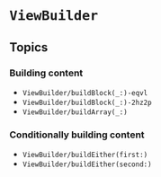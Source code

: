 # ``ViewBuilder``

## Topics

### Building content

- ``ViewBuilder/buildBlock(_:)-eqvl``
- ``ViewBuilder/buildBlock(_:)-2hz2p``
- ``ViewBuilder/buildArray(_:)``

### Conditionally building content

- ``ViewBuilder/buildEither(first:)``
- ``ViewBuilder/buildEither(second:)``
